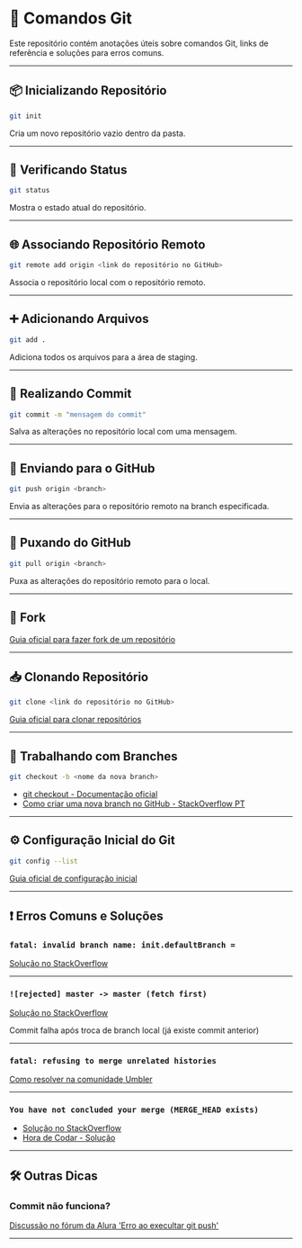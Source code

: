 # 📁 Comandos Git

Este repositório contém anotações úteis sobre comandos Git, links de referência e soluções para erros comuns.

---

## 📦 Inicializando Repositório

```bash
git init
```

Cria um novo repositório vazio dentro da pasta.

---

## 📄 Verificando Status

```bash
git status
```

Mostra o estado atual do repositório.

---

## 🌐 Associando Repositório Remoto

```bash
git remote add origin <link do repositório no GitHub>
```

Associa o repositório local com o repositório remoto.

---

## ➕ Adicionando Arquivos

```bash
git add .
```

Adiciona todos os arquivos para a área de staging.

---

## 💬 Realizando Commit

```bash
git commit -m "mensagem do commit"
```

Salva as alterações no repositório local com uma mensagem.

---

## 🚀 Enviando para o GitHub

```bash
git push origin <branch>
```

Envia as alterações para o repositório remoto na branch especificada.

---

## 🔄 Puxando do GitHub

```bash
git pull origin <branch>
```

Puxa as alterações do repositório remoto para o local.

---

## 🍴 Fork

[Guia oficial para fazer fork de um repositório](https://docs.github.com/pt/get-started/quickstart/fork-a-repo)

---

## 📥 Clonando Repositório

```bash
git clone <link do repositório no GitHub>
```

[Guia oficial para clonar repositórios](https://docs.github.com/pt/repositories/creating-and-managing-repositories/cloning-a-repository)

---

## 🌿 Trabalhando com Branches

```bash
git checkout -b <nome da nova branch>
```

- [git checkout - Documentação oficial](https://git-scm.com/docs/git-checkout)  
- [Como criar uma nova branch no GitHub - StackOverflow PT](https://pt.stackoverflow.com/questions/411048/como-criar-uma-nova-branch-no-github)

---

## ⚙️ Configuração Inicial do Git

```bash
git config --list
```

[Guia oficial de configuração inicial](https://git-scm.com/book/pt-br/v2/Come%C3%A7ando-Configura%C3%A7%C3%A3o-Inicial-do-Git)

---

## ❗ Erros Comuns e Soluções

### `fatal: invalid branch name: init.defaultBranch =`

[Solução no StackOverflow](https://stackoverflow.com/questions/64349920/git-error-fatal-invalid-branch-name-init-defaultbranch)

---

### `![rejected] master -> master (fetch first)`

[Solução no StackOverflow](https://stackoverflow.com/questions/28429819/rejected-master-master-fetch-first)

Commit falha após troca de branch local (já existe commit anterior)

---

### `fatal: refusing to merge unrelated histories`

[Como resolver na comunidade Umbler](https://community.umbler.com/br/t/resolvendo-o-erro-fatal-refusing-to-merge-unrelated-histories-no-git/657)

---

### `You have not concluded your merge (MERGE_HEAD exists)`

- [Solução no StackOverflow](https://stackoverflow.com/questions/11646107/you-have-not-concluded-your-merge-merge-head-exists)  
- [Hora de Codar - Solução](https://horadecodar.com.br/resolver-o-erro-you-have-not-concluded-your-merge/)

---

## 🛠️ Outras Dicas

### Commit não funciona?

[Discussão no fórum da Alura 'Erro ao execultar git push'](https://cursos.alura.com.br/forum/topico-erro-ao-execultar-git-push-74711)

---

